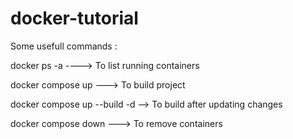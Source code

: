 # docker-tutorial

Some usefull commands :

docker ps -a   ----> To list running containers

docker compose up  ---> To build project

docker compose up --build -d --> To build after updating changes

docker compose down ---> To remove containers

